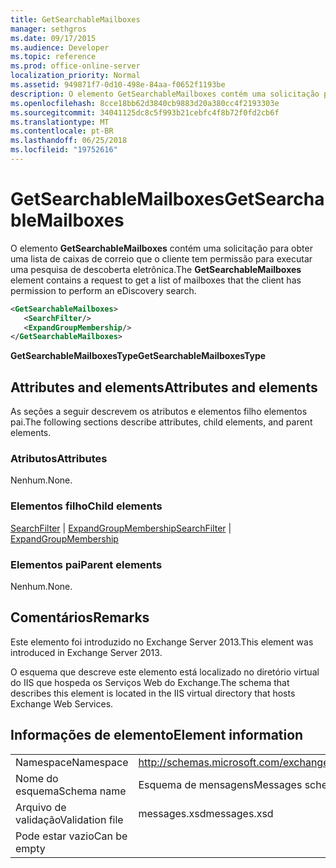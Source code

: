 ```yaml
---
title: GetSearchableMailboxes
manager: sethgros
ms.date: 09/17/2015
ms.audience: Developer
ms.topic: reference
ms.prod: office-online-server
localization_priority: Normal
ms.assetid: 949871f7-0d10-498e-84aa-f0652f1193be
description: O elemento GetSearchableMailboxes contém uma solicitação para obter uma lista de caixas de correio que o cliente tem permissão para executar uma pesquisa de descoberta eletrônica.
ms.openlocfilehash: 8cce18bb62d3840cb9883d20a380cc4f2193303e
ms.sourcegitcommit: 34041125dc8c5f993b21cebfc4f8b72f0fd2cb6f
ms.translationtype: MT
ms.contentlocale: pt-BR
ms.lasthandoff: 06/25/2018
ms.locfileid: "19752616"
---
```

# <a name="getsearchablemailboxes"></a><span data-ttu-id="be62b-103">GetSearchableMailboxes</span><span class="sxs-lookup"><span data-stu-id="be62b-103">GetSearchableMailboxes</span></span>

<span data-ttu-id="be62b-104">O elemento **GetSearchableMailboxes** contém uma solicitação para obter uma lista de caixas de correio que o cliente tem permissão para executar uma pesquisa de descoberta eletrônica.</span><span class="sxs-lookup"><span data-stu-id="be62b-104">The **GetSearchableMailboxes** element contains a request to get a list of mailboxes that the client has permission to perform an eDiscovery search.</span></span> 
  
```XML
<GetSearchableMailboxes>
   <SearchFilter/>
   <ExpandGroupMembership/>
</GetSearchableMailboxes>
```

 <span data-ttu-id="be62b-105">**GetSearchableMailboxesType**</span><span class="sxs-lookup"><span data-stu-id="be62b-105">**GetSearchableMailboxesType**</span></span>
## <a name="attributes-and-elements"></a><span data-ttu-id="be62b-106">Attributes and elements</span><span class="sxs-lookup"><span data-stu-id="be62b-106">Attributes and elements</span></span>

<span data-ttu-id="be62b-107">As seções a seguir descrevem os atributos e elementos filho elementos pai.</span><span class="sxs-lookup"><span data-stu-id="be62b-107">The following sections describe attributes, child elements, and parent elements.</span></span>
  
### <a name="attributes"></a><span data-ttu-id="be62b-108">Atributos</span><span class="sxs-lookup"><span data-stu-id="be62b-108">Attributes</span></span>

<span data-ttu-id="be62b-109">Nenhum.</span><span class="sxs-lookup"><span data-stu-id="be62b-109">None.</span></span>
  
### <a name="child-elements"></a><span data-ttu-id="be62b-110">Elementos filho</span><span class="sxs-lookup"><span data-stu-id="be62b-110">Child elements</span></span>

<span data-ttu-id="be62b-111">[SearchFilter](searchfilter.md) | [ExpandGroupMembership](expandgroupmembership.md)</span><span class="sxs-lookup"><span data-stu-id="be62b-111">[SearchFilter](searchfilter.md) | [ExpandGroupMembership](expandgroupmembership.md)</span></span>
  
### <a name="parent-elements"></a><span data-ttu-id="be62b-112">Elementos pai</span><span class="sxs-lookup"><span data-stu-id="be62b-112">Parent elements</span></span>

<span data-ttu-id="be62b-113">Nenhum.</span><span class="sxs-lookup"><span data-stu-id="be62b-113">None.</span></span>
  
## <a name="remarks"></a><span data-ttu-id="be62b-114">Comentários</span><span class="sxs-lookup"><span data-stu-id="be62b-114">Remarks</span></span>

<span data-ttu-id="be62b-115">Este elemento foi introduzido no Exchange Server 2013.</span><span class="sxs-lookup"><span data-stu-id="be62b-115">This element was introduced in Exchange Server 2013.</span></span>
  
<span data-ttu-id="be62b-116">O esquema que descreve este elemento está localizado no diretório virtual do IIS que hospeda os Serviços Web do Exchange.</span><span class="sxs-lookup"><span data-stu-id="be62b-116">The schema that describes this element is located in the IIS virtual directory that hosts Exchange Web Services.</span></span>
  
## <a name="element-information"></a><span data-ttu-id="be62b-117">Informações de elemento</span><span class="sxs-lookup"><span data-stu-id="be62b-117">Element information</span></span>

|||
|:-----|:-----|
|<span data-ttu-id="be62b-118">Namespace</span><span class="sxs-lookup"><span data-stu-id="be62b-118">Namespace</span></span>  <br/> |http://schemas.microsoft.com/exchange/services/2006/messages  <br/> |
|<span data-ttu-id="be62b-119">Nome do esquema</span><span class="sxs-lookup"><span data-stu-id="be62b-119">Schema name</span></span>  <br/> |<span data-ttu-id="be62b-120">Esquema de mensagens</span><span class="sxs-lookup"><span data-stu-id="be62b-120">Messages schema</span></span>  <br/> |
|<span data-ttu-id="be62b-121">Arquivo de validação</span><span class="sxs-lookup"><span data-stu-id="be62b-121">Validation file</span></span>  <br/> |<span data-ttu-id="be62b-122">messages.xsd</span><span class="sxs-lookup"><span data-stu-id="be62b-122">messages.xsd</span></span>  <br/> |
|<span data-ttu-id="be62b-123">Pode estar vazio</span><span class="sxs-lookup"><span data-stu-id="be62b-123">Can be empty</span></span>  <br/> ||
   

